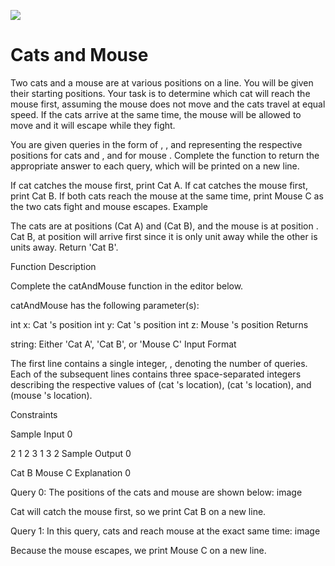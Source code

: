 ![](https://img.shields.io/badge/Microverse-blueviolet)

# Cats and Mouse
Two cats and a mouse are at various positions on a line. You will be given their starting positions. Your task is to determine which cat will reach the mouse first, assuming the mouse does not move and the cats travel at equal speed. If the cats arrive at the same time, the mouse will be allowed to move and it will escape while they fight.

You are given  queries in the form of , , and  representing the respective positions for cats  and , and for mouse . Complete the function  to return the appropriate answer to each query, which will be printed on a new line.

If cat  catches the mouse first, print Cat A.
If cat  catches the mouse first, print Cat B.
If both cats reach the mouse at the same time, print Mouse C as the two cats fight and mouse escapes.
Example




The cats are at positions  (Cat A) and  (Cat B), and the mouse is at position . Cat B, at position  will arrive first since it is only  unit away while the other is  units away. Return 'Cat B'.

Function Description

Complete the catAndMouse function in the editor below.

catAndMouse has the following parameter(s):

int x: Cat 's position
int y: Cat 's position
int z: Mouse 's position
Returns

string: Either 'Cat A', 'Cat B', or 'Mouse C'
Input Format

The first line contains a single integer, , denoting the number of queries.
Each of the  subsequent lines contains three space-separated integers describing the respective values of  (cat 's location),  (cat 's location), and  (mouse 's location).

Constraints

Sample Input 0

2
1 2 3
1 3 2
Sample Output 0

Cat B
Mouse C
Explanation 0

Query 0: The positions of the cats and mouse are shown below: image

Cat  will catch the mouse first, so we print Cat B on a new line.

Query 1: In this query, cats  and  reach mouse  at the exact same time: image

Because the mouse escapes, we print Mouse C on a new line.